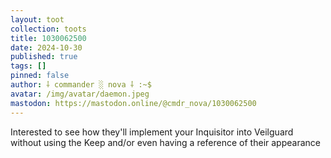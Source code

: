 ```yaml
---
layout: toot
collection: toots
title: 1030062500
date: 2024-10-30
published: true
tags: []
pinned: false
author: ⸸ commander ░ nova ⸸ :~$
avatar: /img/avatar/daemon.jpeg
mastodon: https://mastodon.online/@cmdr_nova/1030062500
---
```


Interested to see how they'll implement your Inquisitor into Veilguard without using the Keep and/or even having a reference of their appearance
